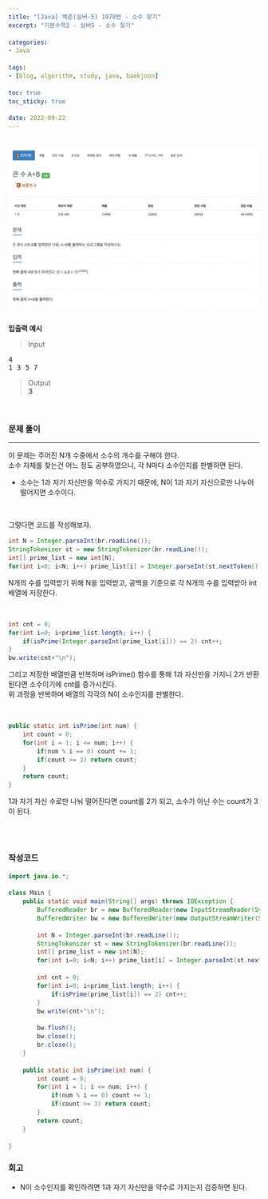 ```yaml
--- 
title: "[Java] 백준(실버-5) 1978번 - 소수 찾기" 
excerpt: "기본수학2 - 실버5 - 소수 찾기" 

categories: 
- Java

tags: 
- [blog, algorithm, study, java, baekjoon]

toc: true
toc_sticky: true

date: 2022-09-22
--- 
```


<br>

<center><img src="/assets/images/baekjoon/10757.png"></center>

<br>

**입출력 예시**
> Input
<pre>
4
1 3 5 7
</pre>
> Output<br>
**3**

<br>


### 문제 풀이
---
이 문제는 주어진 N개 수중에서 소수의 개수를 구해야 한다. <br>
소수 자체를 찾는건 어느 정도 공부하였으니, 각 N마다 소수인지를 판별하면 된다. <br>
- 소수는 1과 자기 자신만을 약수로 가지기 때문에, N이 1과 자기 자신으로만 나누어 떨어지면 소수이다.
 

<br>

그렇다면 코드를 작성해보자.
```java
int N = Integer.parseInt(br.readLine());
StringTokenizer st = new StringTokenizer(br.readLine());
int[] prime_list = new int[N];
for(int i=0; i<N; i++) prime_list[i] = Integer.parseInt(st.nextToken());
```
N개의 수를 입력받기 위해 N을 입력받고, 공백을 기준으로 각 N개의 수를 입력받아 int배열에 저장한다.

<br>

```java
int cnt = 0;
for(int i=0; i<prime_list.length; i++) {
    if(isPrime(Integer.parseInt(prime_list[i])) == 2) cnt++;
}
bw.write(cnt+"\n");
```
그리고 저장한 배열만큼 반복하며 isPrime() 함수를 통해 1과 자신만을 가지니 2가 반환된다면 소수이기에 cnt를 증가시킨다. <br>
위 과정을 반복하며 배열의 각각의 N이 소수인지를 판별한다. <br>

<br>

```java
public static int isPrime(int num) {
    int count = 0;
    for(int i = 1; i <= num; i++) {
        if(num % i == 0) count += 1;
        if(count >= 3) return count;
    }   
    return count;
}
```
1과 자기 자신 수로만 나눠 떨어진다면 count를 2가 되고, 소수가 아닌 수는 count가 3이 된다.

<br><br>

### 작성코드
```java
import java.io.*;

class Main {
    public static void main(String[] args) throws IOException {
        BufferedReader br = new BufferedReader(new InputStreamReader(System.in));
        BufferedWriter bw = new BufferedWriter(new OutputStreamWriter(System.out));
    
        int N = Integer.parseInt(br.readLine());
        StringTokenizer st = new StringTokenizer(br.readLine());
        int[] prime_list = new int[N];
        for(int i=0; i<N; i++) prime_list[i] = Integer.parseInt(st.nextToken());

        int cnt = 0;
        for(int i=0; i<prime_list.length; i++) {
            if(isPrime(prime_list[i]) == 2) cnt++;
        }
        bw.write(cnt+"\n");
        
        bw.flush();
        bw.close();
        br.close();
    }

    public static int isPrime(int num) {
        int count = 0;
        for(int i = 1; i <= num; i++) {
            if(num % i == 0) count += 1;
            if(count >= 3) return count;
        }   
        return count;
    }

}
```

### 회고
- N이 소수인지를 확인하려면 1과 자기 자신만을 약수로 가지는지 검증하면 된다.
